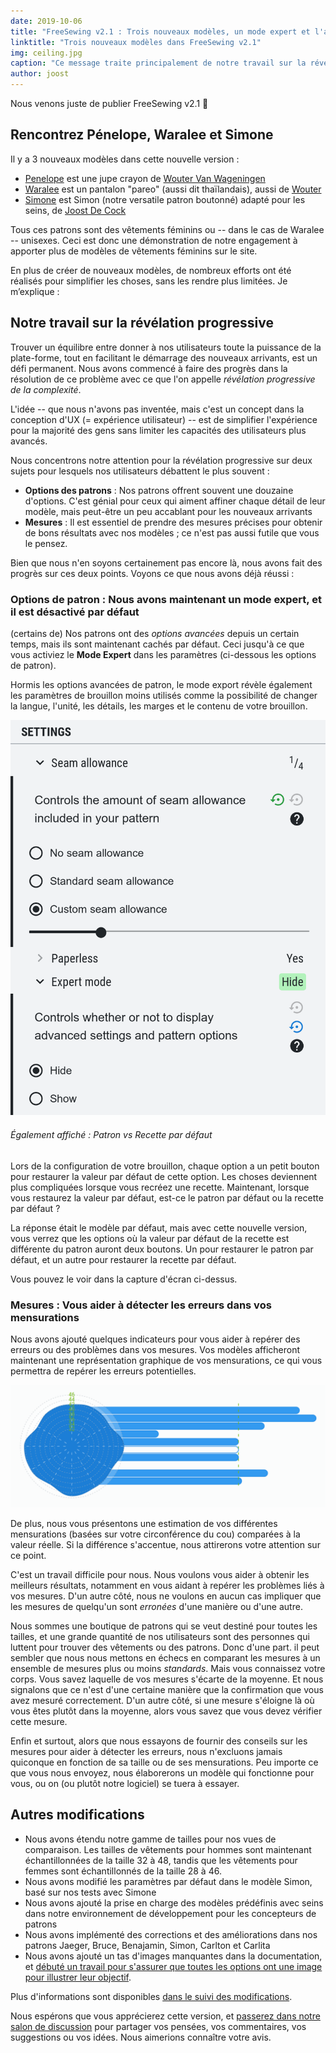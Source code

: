 ```yaml
---
date: 2019-10-06
title: "FreeSewing v2.1 : Trois nouveaux modèles, un mode expert et l'aide aux mesures"
linktitle: "Trois nouveaux modèles dans FreeSewing v2.1"
img: ceiling.jpg
caption: "Ce message traite principalement de notre travail sur la révélation progressive. De plus : trois nouveaux modèles !"
author: joost
---
```


Nous venons juste de publier FreeSewing v2.1 🎉

## Rencontrez Pénelope, Waralee et Simone

Il y a 3 nouveaux modèles dans cette nouvelle version :

 - [Penelope](/patterns/penelope) est une jupe crayon de [Wouter Van Wageningen](/users/wouter.vdub)
 - [Waralee](/patterns/waralee) est un pantalon "pareo" (aussi dit thaïlandais), aussi de [Wouter](/users/wouter.vdub)
 - [Simone](/patterns/simone) est Simon (notre versatile patron boutonné) adapté pour les seins, de [Joost De Cock](/users/joost)

Tous ces patrons sont des vêtements féminins ou -- dans le cas de Waralee -- unisexes. Ceci est donc une démonstration de notre engagement à apporter plus de modèles de vêtements féminins sur le site.

En plus de créer de nouveaux modèles, de nombreux efforts ont été réalisés pour simplifier les choses, sans les rendre plus limitées. Je m’explique :

## Notre travail sur la révélation progressive

Trouver un équilibre entre donner à nos utilisateurs toute la puissance de la plate-forme, tout en facilitant le démarrage des nouveaux arrivants, est un défi permanent. Nous avons commencé à faire des progrès dans la résolution de ce problème avec ce que l'on appelle *révélation progressive de la complexité*.

L'idée -- que nous n'avons pas inventée, mais c'est un concept dans la conception d'UX (= expérience utilisateur) -- est de simplifier l'expérience pour la majorité des gens sans limiter les capacités des utilisateurs plus avancés.

Nous concentrons notre attention pour la révélation progressive sur deux sujets pour lesquels nos utilisateurs débattent le plus souvent :

 - **Options des patrons** : Nos patrons offrent souvent une douzaine d'options. C'est génial pour ceux qui aiment affiner chaque détail de leur modèle, mais peut-être un peu accablant pour les nouveaux arrivants
 - **Mesures** : Il est essentiel de prendre des mesures précises pour obtenir de bons résultats avec nos modèles ; ce n'est pas aussi futile que vous le pensez.

Bien que nous n'en soyons certainement pas encore là, nous avons fait des progrès sur ces deux points. Voyons ce que nous avons déjà réussi :

### Options de patron : Nous avons maintenant un mode expert, et il est désactivé par défaut

(certains de) Nos patrons ont des *options avancées* depuis un certain temps, mais ils sont maintenant cachés par défaut. Ceci jusqu'à ce que vous activiez le **Mode Expert** dans les paramètres (ci-dessous les options de patron).

Hormis les options avancées de patron, le mode export révèle également les paramètres de brouillon moins utilisés comme la possibilité de changer la langue, l'unité, les détails, les marges et le contenu de votre brouillon.

![Mode avancé](recreate.png)

<Note> 

###### Également affiché : Patron vs Recette par défaut

Lors de la configuration de votre brouillon, chaque option a un petit bouton pour restaurer la valeur par défaut de cette option.
Les choses deviennent plus compliquées lorsque vous recréez une recette. Maintenant, lorsque vous restaurez la valeur par défaut, est-ce le patron par défaut ou la recette par défaut ?

La réponse était le modèle par défaut, mais avec cette nouvelle version, vous verrez que les options où la valeur par défaut de la recette est différente du patron
auront deux boutons. Un pour restaurer le patron par défaut, et un autre pour restaurer la recette par défaut. 

Vous pouvez le voir dans la capture d'écran ci-dessus.

</Note>

### Mesures : Vous aider à détecter les erreurs dans vos mensurations

Nous avons ajouté quelques indicateurs pour vous aider à repérer des erreurs ou des problèmes dans vos mesures. Vos modèles afficheront maintenant une représentation graphique de vos mensurations, ce qui vous permettra de repérer les erreurs potentielles.

![Une représentation graphique des mensurations de votre modèle](model.png)

De plus, nous vous présentons une estimation de vos différentes mensurations (basées sur votre circonférence du cou) comparées à la valeur réelle. Si la différence s'accentue, nous attirerons votre attention sur ce point.

C'est un travail difficile pour nous. Nous voulons vous aider à obtenir les meilleurs résultats, notamment en vous aidant à repérer les problèmes liés à vos mesures. D'un autre côté, nous ne voulons en aucun cas impliquer que les mesures de quelqu'un sont *erronées* d'une manière ou d'une autre.

Nous sommes une boutique de patrons qui se veut destiné pour toutes les tailles, et une grande quantité de nos utilisateurs sont des personnes qui luttent pour trouver des vêtements ou des patrons. Donc d'une part. il peut sembler que nous nous mettons en échecs en comparant les mesures à un ensemble de mesures plus ou moins *standards*. Mais vous connaissez votre corps. Vous savez laquelle de vos mesures s'écarte de la moyenne. Et nous signalons que ce n'est d'une certaine manière que la confirmation que vous avez mesuré correctement. D'un autre côté, si une mesure s'éloigne là où vous êtes plutôt dans la moyenne, alors vous savez que vous devez vérifier cette mesure.

Enfin et surtout, alors que nous essayons de fournir des conseils sur les mesures pour aider à détecter les erreurs, nous n'excluons jamais quiconque en fonction de sa taille ou de ses mensurations. Peu importe ce que vous nous envoyez, nous élaborerons un modèle qui fonctionne pour vous, ou on (ou plutôt notre logiciel) se tuera à essayer.

## Autres modifications

 - Nous avons étendu notre gamme de tailles pour nos vues de comparaison. Les tailles de vêtements pour hommes sont maintenant échantillonnées de la taille 32 à 48, tandis que les vêtements pour femmes sont échantillonnés de la taille 28 à 46.
 - Nous avons modifié les paramètres par défaut dans le modèle Simon, basé sur nos tests avec Simone
 - Nous avons ajouté la prise en charge des modèles prédéfinis avec seins dans notre environnement de développement pour les concepteurs de patrons
 - Nous avons implémenté des corrections et des améliorations dans nos patrons Jaeger, Bruce, Benajamin, Simon, Carlton et Carlita
 - Nous avons ajouté un tas d'images manquantes dans la documentation, et [ débuté un travail pour s'assurer que toutes les options ont une image pour illustrer leur objectif](https://github.com/freesewing/freesewing.org/issues/190).

Plus d'informations sont disponibles [dans le suivi des modifications](https://github.com/freesewing/freesewing/blob/develop/CHANGELOG.md).

Nous espérons que vous apprécierez cette version, et [passerez dans notre salon de discussion](https://gitter.im/freesewing/chat) pour partager vos pensées, vos commentaires, vos suggestions ou vos idées. Nous aimerions connaître votre avis. 

